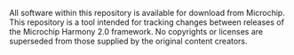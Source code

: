 [//]: # (vi: tabstop=3 expandtab shiftwidth=3 softtabstop=3 smarttab:)

All software within this repository is available for download from Microchip. This repository is a tool intended
for tracking changes between releases of the Microchip Harmony 2.0 framework. No copyrights or licenses are
superseded from those supplied by the original content creators.
